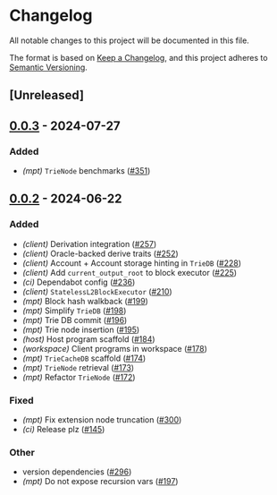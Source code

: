 # Changelog
All notable changes to this project will be documented in this file.

The format is based on [Keep a Changelog](https://keepachangelog.com/en/1.0.0/),
and this project adheres to [Semantic Versioning](https://semver.org/spec/v2.0.0.html).

## [Unreleased]

## [0.0.3](https://github.com/merklefruit/kona/compare/kona-mpt-v0.0.2...kona-mpt-v0.0.3) - 2024-07-27

### Added
- *(mpt)* `TrieNode` benchmarks ([#351](https://github.com/merklefruit/kona/pull/351))

## [0.0.2](https://github.com/ethereum-optimism/kona/compare/kona-mpt-v0.0.1...kona-mpt-v0.0.2) - 2024-06-22

### Added
- *(client)* Derivation integration ([#257](https://github.com/ethereum-optimism/kona/pull/257))
- *(client)* Oracle-backed derive traits ([#252](https://github.com/ethereum-optimism/kona/pull/252))
- *(client)* Account + Account storage hinting in `TrieDB` ([#228](https://github.com/ethereum-optimism/kona/pull/228))
- *(client)* Add `current_output_root` to block executor ([#225](https://github.com/ethereum-optimism/kona/pull/225))
- *(ci)* Dependabot config ([#236](https://github.com/ethereum-optimism/kona/pull/236))
- *(client)* `StatelessL2BlockExecutor` ([#210](https://github.com/ethereum-optimism/kona/pull/210))
- *(mpt)* Block hash walkback ([#199](https://github.com/ethereum-optimism/kona/pull/199))
- *(mpt)* Simplify `TrieDB` ([#198](https://github.com/ethereum-optimism/kona/pull/198))
- *(mpt)* Trie DB commit ([#196](https://github.com/ethereum-optimism/kona/pull/196))
- *(mpt)* Trie node insertion ([#195](https://github.com/ethereum-optimism/kona/pull/195))
- *(host)* Host program scaffold ([#184](https://github.com/ethereum-optimism/kona/pull/184))
- *(workspace)* Client programs in workspace ([#178](https://github.com/ethereum-optimism/kona/pull/178))
- *(mpt)* `TrieCacheDB` scaffold ([#174](https://github.com/ethereum-optimism/kona/pull/174))
- *(mpt)* `TrieNode` retrieval ([#173](https://github.com/ethereum-optimism/kona/pull/173))
- *(mpt)* Refactor `TrieNode` ([#172](https://github.com/ethereum-optimism/kona/pull/172))

### Fixed
- *(mpt)* Fix extension node truncation ([#300](https://github.com/ethereum-optimism/kona/pull/300))
- *(ci)* Release plz ([#145](https://github.com/ethereum-optimism/kona/pull/145))

### Other
- version dependencies ([#296](https://github.com/ethereum-optimism/kona/pull/296))
- *(mpt)* Do not expose recursion vars ([#197](https://github.com/ethereum-optimism/kona/pull/197))
